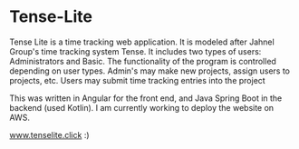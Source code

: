 # Tense-Lite


Tense Lite is a time tracking web application. It is modeled after Jahnel Group's time tracking system Tense. It includes two types of users: Administrators and Basic. The functionality of the program is controlled depending on user types. Admin's may  make new projects, assign users to projects, etc. Users may submit time tracking entries into the project

This was written in Angular for the front end, and Java Spring Boot  in the backend (used Kotlin). I am currently working to deploy the website on AWS. 


www.tenselite.click :)
